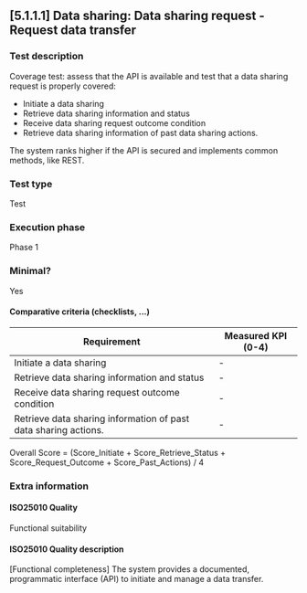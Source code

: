 
## [5.1.1.1] Data sharing: Data sharing request - Request data transfer
 
### Test description
Coverage test: assess that the API is available and test that a data sharing request is properly covered: 
- Initiate a data sharing 
- Retrieve data sharing information and status 
- Receive data sharing request outcome condition 
- Retrieve data sharing information of past data sharing actions. 

The system ranks higher if the API is secured and implements common methods, like REST.
 
### Test type
Test
 
### Execution phase
Phase 1
 
### Minimal?
Yes

#### Comparative criteria (checklists, ...)

| Requirement | Measured KPI (0-4) |
| -|--------------------|
| Initiate a data sharing | -                  |
| Retrieve data sharing information and status | -                  |
| Receive data sharing request outcome condition | -                  |
| Retrieve data sharing information of past data sharing actions. | -                  |

Overall Score = (Score_Initiate + Score_Retrieve_Status + Score_Request_Outcome + Score_Past_Actions) / 4


### Extra information
#### ISO25010 Quality
Functional suitability
#### ISO25010 Quality description
[Functional completeness] The system provides a documented, programmatic interface (API) to initiate and manage a data transfer. 


